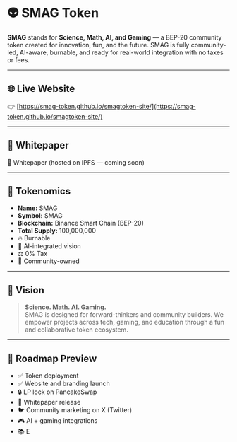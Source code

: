 # 👽 SMAG Token

**SMAG** stands for **Science, Math, AI, and Gaming** — a BEP-20 community token created for innovation, fun, and the future. SMAG is fully community-led, AI-aware, burnable, and ready for real-world integration with no taxes or fees.

---

## 🌐 Live Website

👉 [https://smag-token.github.io/smagtoken-site/](https://smag-token.github.io/smagtoken-site/)

---

## 📄 Whitepaper

📘 Whitepaper (hosted on IPFS — coming soon)

---

## 🔢 Tokenomics

- **Name:** SMAG  
- **Symbol:** SMAG  
- **Blockchain:** Binance Smart Chain (BEP-20)  
- **Total Supply:** 100,000,000  
- 🔥 Burnable  
- 🧠 AI-integrated vision  
- ⚖️ 0% Tax  
- 💯 Community-owned

---

## 🧠 Vision

> **Science. Math. AI. Gaming.**  
SMAG is designed for forward-thinkers and community builders. We empower projects across tech, gaming, and education through a fun and collaborative token ecosystem.

---

## 🚀 Roadmap Preview

- ✅ Token deployment  
- ✅ Website and branding launch  
- 🔒 LP lock on PancakeSwap  
- 🧾 Whitepaper release  
- 🐦 Community marketing on X (Twitter)  
- 🎮 AI + gaming integrations  
- 📚 E
